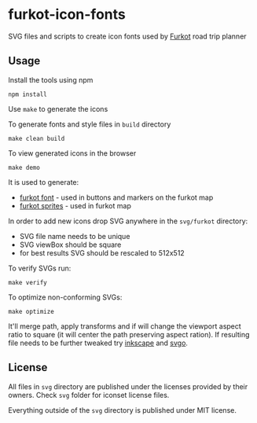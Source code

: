 # furkot-icon-fonts

SVG files and scripts to create icon fonts used by [Furkot] road trip planner

## Usage

Install the tools using npm

    npm install

Use `make` to generate the icons

To generate fonts and style files in `build` directory

    make clean build

To view generated icons in the browser

    make demo

It is used to generate:

- [furkot font] - used in buttons and markers on the furkot map
- [furkot sprites] - used in furkot map

In order to add new icons drop SVG anywhere in the `svg/furkot` directory:
- SVG file name needs to be unique
- SVG viewBox should be square
- for best results SVG should be rescaled to 512x512

To verify SVGs run:

    make verify

To optimize non-conforming SVGs:

    make optimize

It'll merge path, apply transforms and if will change the viewport
aspect ratio to square (it will center the path preserving aspect ration).
If resulting file needs to be further tweaked try [inkscape] and [svgo].

## License

All files in `svg` directory are published under the licenses provided by
their owners. Check `svg` folder for iconset license files.

Everything outside of the `svg` directory is published under MIT license.

[Furkot]:https://trips.furkot.com
[furkot font]:https://furkot.github.io/icon-fonts/build/furkot.html
[furkot sprites]:https://furkot.github.io/icon-fonts/build/sprite-streets.html
[inkscape]: https://inkscape.org
[svgo]: https://github.com/svg/svgo
